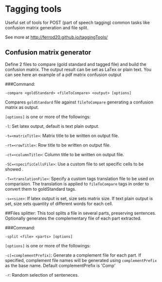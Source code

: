Tagging tools
============

Useful set of tools for POST (part of speech tagging) common tasks like confusion matrix generation and file split.

See more at http://ferrod20.github.io/taggingTools/

## Confusion matrix generator
Define 2 files to compare (gold standard and tagged file) and build the confusion matrix. The output result can be set as LaTex or plain text.
You can see here an example of a pdf matrix confusion output

###Command:
```
-compare <goldStandard> <fileToCompare> <output> [options]
```

Compares `goldStandard` file against `fileToCompare` generating a confusion matrix as output.

`[options]` is one or more of the followings:

`-l`: Set latex output, default is text plain output.

`-t=<matrixTitle>`: Matrix title to be written on output file.

`-rt=<rowTitle>`: Row title to be written on output file.

`-ct=<columnTitle>`: Column title to be written on output file.

`-SC=<specificCellsFile>`: Use a custom file to set specific cells to be showed .

`-T=<translationFile>`: Specify a custom tags translation file to be used on comparision. The 
translation is applied to `fileToCompare` tags in order to convert them to goldStandard tags.

`-s=<size>`: If latex output is set, size sets matrix size. If text plain output is set, size sets quantity of different words for each cell.

##Files splitter:
This tool splits a file in several parts, preserving sentences.
Optionally generates the complementary file of each part extracted.

###Command:
```
-split <file> <parts> [options]
```
`[options]` is one or more of the followings:

`-c[=complementPrefix]`: Generate a complement file for each part. If specified, complement file names will be generated using `complementPrefix` as the base name. Default complementPrefix is 'Comp'

`-r`: Random selection of senteneces.
